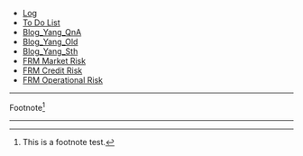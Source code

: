 - [Log](/log.html)
- [To Do List](/todo.html)
- [Blog_Yang_QnA](/blog_yang_qna.html)
- [Blog_Yang_Old](/blog_yang_old.html)
- [Blog_Yang_Sth](/blog_yang_something.html)
- [FRM Market Risk](/frm1.html)
- [FRM Credit Risk](/frm2.html)
- [FRM Operational Risk](/frm3.html)


---

Footnote[^1]

---

[^1]: This is a footnote test.
